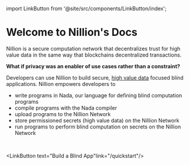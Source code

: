 import LinkButton from '@site/src/components/LinkButton/index';

# Welcome to Nillion's Docs

Nillion is a secure computation network that decentralizes trust for high value data in the same way that blockchains decentralized transactions.

**What if privacy was an enabler of use cases rather than a constraint?**

Developers can use Nillion to build secure, [high value data](high-value-data.md) focused blind applications. Nillion empowers developers to

- write programs in Nada, our language for defining blind computation programs
- compile programs with the Nada compiler
- upload programs to the Nillion Network
- store permissioned secrets (high value data) on the Nillion Network
- run programs to perform blind computation on secrets on the Nillion Network

<br/>
<LinkButton text="Learn about Nillion" link="/what-is-nillion"/>

<LinkButton text="Build a Blind App"link="/quickstart"/>
